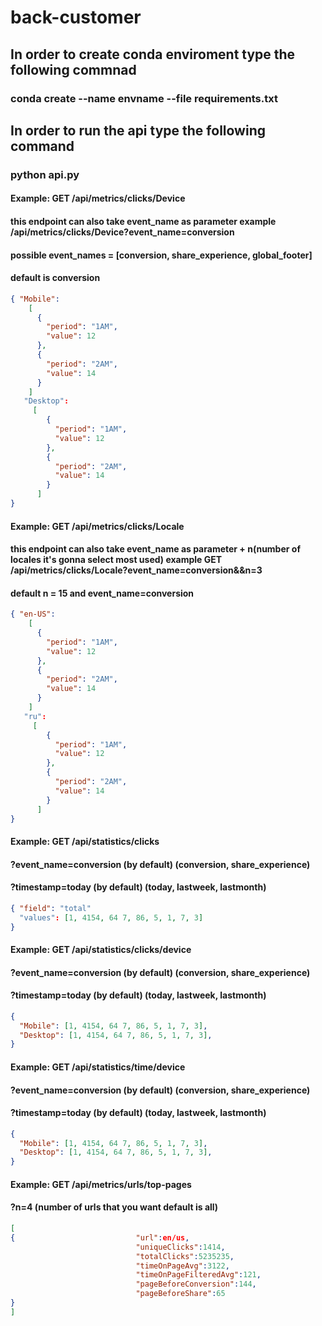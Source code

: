 # back-customer
## In order to create conda enviroment type the following commnad
### conda create --name envname --file requirements.txt
## In order to run the api type the following command
### python api.py

#### Example: GET /api/metrics/clicks/Device
#### this endpoint can also take event_name as parameter example /api/metrics/clicks/Device?event_name=conversion
#### possible event_names = [conversion, share_experience, global_footer]
#### default is conversion
```json
{ "Mobile":
    [
      {
        "period": "1AM",
        "value": 12
      },
      {
        "period": "2AM",
        "value": 14
      }
    ]
   "Desktop":
     [
        {
          "period": "1AM",
          "value": 12
        },
        {
          "period": "2AM",
          "value": 14
        }
      ]
}
```
#### Example: GET /api/metrics/clicks/Locale
#### this endpoint can also take event_name as parameter + n(number of locales it's gonna select most used) example GET /api/metrics/clicks/Locale?event_name=conversion&&n=3
#### default n = 15 and event_name=conversion
```json
{ "en-US":
    [
      {
        "period": "1AM",
        "value": 12
      },
      {
        "period": "2AM",
        "value": 14
      }
    ]
   "ru":
     [
        {
          "period": "1AM",
          "value": 12
        },
        {
          "period": "2AM",
          "value": 14
        }
      ]
}
```
#### Example: GET /api/statistics/clicks
#### ?event_name=conversion (by default) (conversion, share_experience)
#### ?timestamp=today (by default) (today, lastweek, lastmonth)
```json
{ "field": "total"
  "values": [1, 4154, 64 7, 86, 5, 1, 7, 3]
}
```

#### Example: GET /api/statistics/clicks/device
#### ?event_name=conversion (by default) (conversion, share_experience)
#### ?timestamp=today (by default) (today, lastweek, lastmonth)
```json
{ 
  "Mobile": [1, 4154, 64 7, 86, 5, 1, 7, 3],
  "Desktop": [1, 4154, 64 7, 86, 5, 1, 7, 3],
}
```
#### Example: GET /api/statistics/time/device
#### ?event_name=conversion (by default) (conversion, share_experience)
#### ?timestamp=today (by default) (today, lastweek, lastmonth)
```json
{ 
  "Mobile": [1, 4154, 64 7, 86, 5, 1, 7, 3],
  "Desktop": [1, 4154, 64 7, 86, 5, 1, 7, 3],
}
```

#### Example: GET /api/metrics/urls/top-pages
#### ?n=4 (number of urls that you want default is all)
```json
[
{                           "url":en/us,
							"uniqueClicks":1414,
							"totalClicks":5235235,
							"timeOnPageAvg":3122,
							"timeOnPageFilteredAvg":121,
							"pageBeforeConversion":144,
							"pageBeforeShare":65
}
]
```
